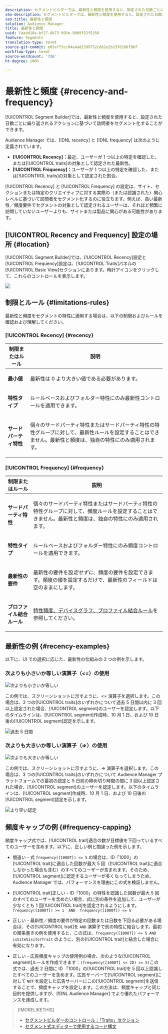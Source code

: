 ```yaml
---
description: セグメントビルダーでは、最新性と頻度を使用すると、設定された日数ごとに繰り返されるアクションに基づいて訪問者をセグメント化することができます。
seo-description: セグメントビルダーでは、最新性と頻度を使用すると、設定された日数ごとに繰り返されるアクションに基づいて訪問者をセグメント化することができます。
seo-title: 最新性と頻度
solution: Audience Manager
title: 最新性と頻度
uuid: faadd18a-bf27-4b73-995e-9809f52f5350
feature: Segments
translation-type: tm+mt
source-git-commit: e05eff3cc04e4a82399752c862e2b2370286f96f
workflow-type: tm+mt
source-wordcount: '726'
ht-degree: 100%

---
```



# 最新性と頻度 {#recency-and-frequency}

[!UICONTROL Segment Builder]では、最新性と頻度を使用すると、設定された日数ごとに繰り返されるアクションに基づいて訪問者をセグメント化することができます。

Audience Manager では、[!DNL recency] と [!DNL frequency] は次のように定義されています。

* **[!UICONTROL Recency]：**&#x200B;最近、ユーザーが 1 つ以上の特定を確認した、または[!UICONTROL traits]の対象として認定された最新性。
* **[!UICONTROL Frequency]：**&#x200B;ユーザーが 1 つ以上の特定を確認した、または[!UICONTROL traits]の対象として認定された割合。

[!UICONTROL Recency] と [!UICONTROL Frequency] の設定は、サイト、セクションまたは特定のクリエイティブに対する実際の（または認識された）関心レベルに基づいて訪問者をセグメント化するのに役立ちます。例えば、高い最新性／頻度要件でセグメントの対象として認定されるユーザーは、それほど頻繁に訪問していないユーザーよりも、サイトまたは製品に関心がある可能性があります。

## [!UICONTROL Recency and Frequency] 設定の場所 {#location}

[!UICONTROL Segment Builder]では、[!UICONTROL Recency]設定と[!UICONTROL Frequency]設定は、[!UICONTROL Traits]パネルの[!UICONTROL Basic View]セクションにあります。時計アイコンをクリックして、これらのコントロールを表示します。

![](assets/recency_frequency.png)

## 制限とルール  {#limitations-rules}

最新性と頻度をセグメントの特性に適用する場合は、以下の制限およびルールを確認および理解してください。

### [!UICONTROL Recency] {#recency}

<table id="table_026064124C694D75B7A960457D50170B"> 
 <thead> 
  <tr> 
   <th colname="col1" class="entry"> 制限またはルール </th> 
   <th colname="col2" class="entry"> 説明 </th> 
  </tr> 
 </thead>
 <tbody> 
  <tr> 
   <td colname="col1"> <p> <b>最小値</b> </p> </td> 
   <td colname="col2"> <p>最新性は 0 より大きい値である必要があります。 </p> </td> 
  </tr>
  <tr> 
   <td colname="col1"> <p> <b>特性タイプ</b> </p> </td> 
   <td colname="col2"> <p>ルールベースおよびフォルダー特性にのみ最新性コントロールを適用できます。 </p> </td> 
  </tr> 
  <tr> 
   <td colname="col1"> <p> <b>サードパーティ特性</b> </p> </td> 
   <td colname="col2"> <p>個々のサードパーティ特性またはサードパーティ特性の特性グループに対して、最新性ルールを設定することはできません。最新性と頻度は、独自の特性にのみ適用されます。 </p> </td> 
  </tr> 
 </tbody> 
</table>

### [!UICONTROL Frequency] {#frequency}

<table id="table_EBD621D26C8B4D03933E8C0753C892A7"> 
 <thead> 
  <tr> 
   <th colname="col1" class="entry"> 制限またはルール </th> 
   <th colname="col2" class="entry"> 説明 </th> 
  </tr> 
 </thead>
 <tbody> 
  <tr> 
   <td colname="col1"> <p> <b>サードパーティ特性</b> </p> </td> 
   <td colname="col2"> <p>個々のサードパーティ特性またはサードパーティ特性の特性グループに対して、頻度ルールを設定することはできません。最新性と頻度は、独自の特性にのみ適用されます。 </p> </td> 
  </tr> 
  <tr> 
   <td colname="col1"> <p> <b>特性タイプ</b> </p> </td> 
   <td colname="col2"> <p>ルールベースおよびフォルダー特性にのみ頻度コントロールを適用できます。 </p> </td> 
  </tr> 
  <tr> 
   <td colname="col1"> <p> <b>最新性の要件</b> </p> </td> 
   <td colname="col2"> <p>最新性の要件を設<i>定せずに</i>、頻度の要件を設定できます。頻度の値を設定するだけで、最新性のフィールドは空のままにします。 </p> </td> 
  </tr> 
  <tr> 
   <td colname="col1"> <p><b>プロファイル結合ルール</b> </p> </td> 
   <td colname="col2"> <p><a href="../../faq/faq-profile-merge.md#trait-freq-device-rules">特性頻度、デバイスグラフ、プロファイル結合ルール</a>を参照してください。 </p> </td> 
  </tr> 
 </tbody> 
</table>

## 最新性の例 {#recency-examples}

以下に、UI での選択に応じた、最新性の仕組みの 2 つの例を示します。

### 次よりも小さいか等しい演算子（&lt;=）の使用

![次よりも小さいか等しい](assets/less-than-equal-to.png)

この例では、スクリーンショットに示すように、&lt;= 演算子を選択します。この場合は、3 つの[!UICONTROL traits]のいずれかについて過去 5 日間以内に 3 回以上認定された場合、[!UICONTROL segment]のユーザーを認定します。以下のタイムラインは、[!UICONTROL segment]作成時、10 月 1 日、および 10 日後の[!UICONTROL segment]認定を示します。

![過去 5 日間](assets/last-5-days.png)

### 次よりも大きいか等しい演算子（=>）の使用

![次よりも大きいか等しい](assets/greater-than-equal-to.png)

この例では、スクリーンショットに示すように、=> 演算子を選択します。この場合は、3 つの[!UICONTROL traits]のいずれかについて Audience Manager プラットフォームでの最初の認定と 5 日前の締め切り時間の間に 3 回以上認定された場合、[!UICONTROL segment]のユーザーを認定します。以下のタイムラインは、[!UICONTROL segment]作成時、10 月 1 日、および 10 日後の[!UICONTROL segment]認定を示します。

![より早い認定](assets/earlier-qualification.png)


## 頻度キャップの例 {#frequency-capping}

頻度キャップ式では、[!UICONTROL trait]適合の数が目標値を下回っているすべてのユーザーを含めます。以下に、正しい例と間違った例を示します。

* 間違い - 式 `frequency([1000T]) <= 5` の場合は、ID「1000」の[!UICONTROL trait]に適合した回数が最大 5 回（[!UICONTROL trait]に適合しなかった場合も含む）のすべてのユーザーが含まれます。そのため、[!UICONTROL segment]に認定するユーザーが多くなってしまうため、Audience Manager では、パフォーマンスを理由にこの式を検証しません。

* [!UICONTROL trait]正しい - ID「1000」の特性を認識した回数が最大 5 回のすべてのユーザーを含めたい場合、式に別の条件を追加して、ユーザーが少なくとも 1 回[!UICONTROL trait]を認定されるようにします。`frequency([1000T]) >= 1  AND  frequency([1000T]) <= 5`

* 正しい - 最新性／頻度の要件が特定の回数または日数を下回る必要がある場合は、その[!UICONTROL trait]を `AND` 演算子で別の特性に結合します。最初の箇条書きの例を使用すると、この式は、`frequency([1000T]) <= 5 AND isSiteVisitorTrait` のように、別の[!UICONTROL trait]と結合した場合に有効になります。

* 正しい - 広告頻度キャップの使用例の場合、次のような[!UICONTROL segment]ルールを作成できます：`(frequency([1000T] <= 2D) >= 5)`この式では、過去 2 日間に ID 「1000」の[!UICONTROL trait]を 5 回以上認識したすべてのユーザーを含めます。広告サーバーで[!UICONTROL segment]に対して `NOT` を設定した広告サーバーにこの[!UICONTROL segment]を送信することで、頻度キャップを設定します。この方法は、頻度キャップと同じ目的を提供しますが、[!DNL Audience Manager] でより優れたパフォーマンスを達成します。

>[!MORELIKETHIS]
>
>* [セグメントビルダーのコントロール：「Traits」セクション](../../features/segments/segment-builder.md#segment-builder-controls-traits)
>* [セグメント式エディターで使用するコード構文](../../features/segments/segment-code-syntax.md)

